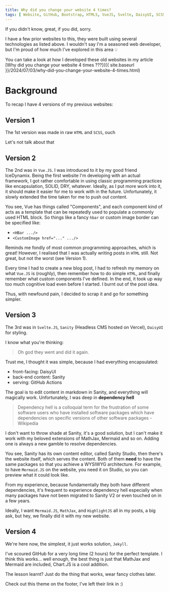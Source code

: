 ```yaml
---
title: Why did you change your website 4 times?
tags: [ Website, GitHub, Bootstrap, HTML5, VueJS, Svelte, DaisyUI, SCSS, Sanity, JavaScript ]
---
```


If you didn't know, great, if you did, sorry.

<!--more-->

I have a few prior websites to this, they were built using several technologies
as listed above. I wouldn't say I'm a seasoned web developer, but I'm proud of
how much I've explored in this area :bulb:

You can take a look at how I developed these old websites in my article
[Why did you change your website 4 times ???]({{ site.baseurl
}}/2024/07/03/why-did-you-change-your-website-4-times.html)


# Background

To recap I have 4 versions of my previous websites:

## Version 1

The 1st version was made in raw `HTML` and `SCSS`, ouch

Let's not talk about that

## Version 2

The 2nd was in `Vue.JS`. I was introduced to it by my good friend IceDynamix.
Being the first website I'm developing with an actual framework, I got rather
comfortable in using classic programming practices like encapsulation, SOLID,
DRY, whatever. Ideally, as I put more work into it, it should make it easier
for me to work with in the future. Unfortunately, it slowly extended the time
taken for me to push out content.

You see, Vue has things called "Components", and each component kind of acts as
a template that can be repeatedly used to populate a commonly used HTML block.
So things like a fancy `hbar` or custom image border can be specified like:

- `<HBar .../>`
- `<CustomImage href="..." .../>`

Reminds me fondly of most common programming approaches, which is great!
However, I realised that I was actually writing posts in `HTML` still. Not
great, but not the worst (see Version 1).

Every time I had to create a new blog post, I had to refresh my memory on what
`Vue.JS` is (roughly), then remember how to do simple `HTML`, and finally
remember what custom components I've defined. In the end, it took up way too
much cognitive load even before I started. I burnt out of the post idea.

Thus, with newfound pain, I decided to scrap it and go for something simpler.

## Version 3

The 3rd was in `Svelte.JS`, `Sanity` (Headless CMS hosted on Vercel),
`DaisyUI` for styling.

I know what you're thinking:

> Oh god they went and did it again.

Trust me, I thought it was simple, because I had everything encapsulated:

- front-facing: DaisyUI
- back-end content: Sanity
- serving: GitHub Actions

The goal is to edit content in markdown in Sanity, and everything will magically
work. Unfortunately, I was deep in **dependency hell**

> Dependency hell is a colloquial term for the frustration of some software
> users who have installed software packages which have dependencies on specific
> versions of other software packages - Wikipedia

I don't want to throw shade at Sanity, it's a good solution, but I can't make it
work with my beloved extensions of MathJax, Mermaid and so on.
Adding one is always a new gamble to resolve dependencies.

You see, Sanity has its own content editor, called Sanity Studio, then there's
the website itself, which serves the content. Both of them **need** to have
the same packages so that you achieve a WYSIWYG architecture.
For example, to have `Mermaid.JS` on the website, you need it on Studio, so
you can preview what it could look like.

From my experience, because fundamentally they both have different dependencies,
it's frequent to experience dependency hell especially when many packages have
not been migrated to Sanity V2 or even touched on in a few years.

Ideally, I want `Mermaid.JS`, `MathJax`, and `HighlightJS` all in my posts, a
big ask, but hey, we finally did it with my new website.

## Version 4

We're here now, the simplest, it just works solution, `Jekyll`.

I've scoured GitHub for a very long time (2 hours) for the perfect template.
I think this works... well enough, the best thing is just that MathJax and
Mermaid are included, Chart.JS is a cool addition.

The lesson learnt? Just do the thing that works, wear fancy clothes later.

Check out this theme on the footer, I've left their link in :)

